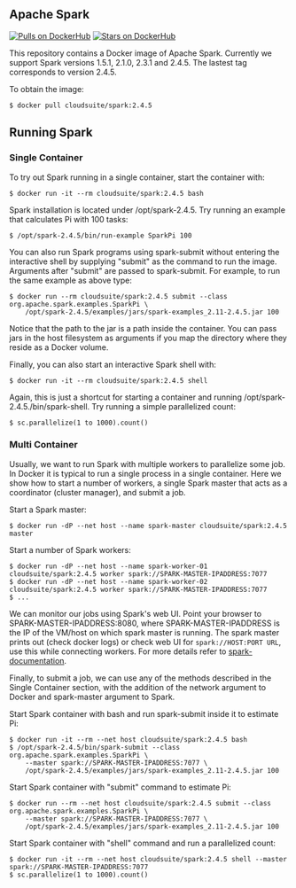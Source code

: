 ## Apache Spark

[![Pulls on DockerHub][dhpulls]][dhrepo]
[![Stars on DockerHub][dhstars]][dhrepo]

This repository contains a Docker image of Apache Spark. Currently we support
Spark versions 1.5.1, 2.1.0, 2.3.1 and 2.4.5. The lastest tag corresponds to version 2.4.5.

To obtain the image:

    $ docker pull cloudsuite/spark:2.4.5

## Running Spark

### Single Container

To try out Spark running in a single container, start the container with:

    $ docker run -it --rm cloudsuite/spark:2.4.5 bash

Spark installation is located under /opt/spark-2.4.5. Try running an example that
calculates Pi with 100 tasks:

    $ /opt/spark-2.4.5/bin/run-example SparkPi 100

You can also run Spark programs using spark-submit without entering the
interactive shell by supplying "submit" as the command to run the image.
Arguments after "submit" are passed to spark-submit. For example, to run the
same example as above type:

    $ docker run --rm cloudsuite/spark:2.4.5 submit --class org.apache.spark.examples.SparkPi \
        /opt/spark-2.4.5/examples/jars/spark-examples_2.11-2.4.5.jar 100

Notice that the path to the jar is a path inside the container. You can pass
jars in the host filesystem as arguments if you map the directory where they
reside as a Docker volume.

Finally, you can also start an interactive Spark shell with:

    $ docker run -it --rm cloudsuite/spark:2.4.5 shell

Again, this is just a shortcut for starting a container and running
/opt/spark-2.4.5./bin/spark-shell. Try running a simple parallelized count:

    $ sc.parallelize(1 to 1000).count()

### Multi Container

Usually, we want to run Spark with multiple workers to parallelize some job. In
Docker it is typical to run a single process in a single container. Here we
show how to start a number of workers, a single Spark master that acts as a
coordinator (cluster manager), and submit a job.

Start a Spark master:

    $ docker run -dP --net host --name spark-master cloudsuite/spark:2.4.5 master

Start a number of Spark workers:

    $ docker run -dP --net host --name spark-worker-01 cloudsuite/spark:2.4.5 worker spark://SPARK-MASTER-IPADDRESS:7077
    $ docker run -dP --net host --name spark-worker-02 cloudsuite/spark:2.4.5 worker spark://SPARK-MASTER-IPADDRESS:7077
    $ ...

We can monitor our jobs using Spark's web UI. Point your browser to SPARK-MASTER-IPADDRESS:8080, where SPARK-MASTER-IPADDRESS is the IP of the VM/host on which spark master is running. The spark master prints out (check docker logs) or check web UI for `spark://HOST:PORT URL`, use this while connecting workers. For more details refer to [spark-documentation](https://spark.apache.org/docs/2.4.5/spark-standalone.html).

Finally, to submit a job, we can use any of the methods described in the Single
Container section, with the addition of the network argument to Docker and
spark-master argument to Spark.

Start Spark container with bash and run spark-submit inside it to estimate Pi:

    $ docker run -it --rm --net host cloudsuite/spark:2.4.5 bash
    $ /opt/spark-2.4.5/bin/spark-submit --class org.apache.spark.examples.SparkPi \
        --master spark://SPARK-MASTER-IPADDRESS:7077 \
        /opt/spark-2.4.5/examples/jars/spark-examples_2.11-2.4.5.jar 100

Start Spark container with "submit" command to estimate Pi:

    $ docker run --rm --net host cloudsuite/spark:2.4.5 submit --class org.apache.spark.examples.SparkPi \
        --master spark://SPARK-MASTER-IPADDRESS:7077 \
        /opt/spark-2.4.5/examples/jars/spark-examples_2.11-2.4.5.jar 100

Start Spark container with "shell" command and run a parallelized count:

    $ docker run -it --rm --net host cloudsuite/spark:2.4.5 shell --master spark://SPARK-MASTER-IPADDRESS:7077
    $ sc.parallelize(1 to 1000).count()

[dhrepo]: https://hub.docker.com/r/cloudsuite/spark/ "DockerHub Page"
[dhpulls]: https://img.shields.io/docker/pulls/cloudsuite/spark.svg "Go to DockerHub Page"
[dhstars]: https://img.shields.io/docker/stars/cloudsuite/spark.svg "Go to DockerHub Page"
